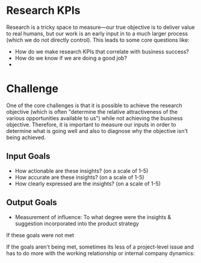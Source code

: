 # Research KPIs
Research is a tricky space to measure—our true objective is to deliver value to real humans, but our work is an early input in to a much larger process (which we do not directly control).
This leads to some core questions like:
- How do we make research KPIs that correlate with business success?
- How do we know if we are doing a good job?
- 
# Challenge
One of the core challenges is that it is possible to achieve the research objective (which is often "determine the relative attractiveness of the various opportunities available to us") while not achieving the business objective.
Therefore, it is important to measure our inputs in order to determine what is going well and also to diagnose why the objective isn't being achieved.
## Input Goals
- How actionable are these insights? (on a scale of 1-5)
- How accurate are these insights? (on a scale of 1-5)
- How clearly expressed are the insights? (on a scale of 1-5)
## Output Goals
- Measurement of influence: To what degree were the insights & suggestion incorporated into the product strategy

If these goals were not met

If the goals aren't being met, sometimes its less of a project-level issue and has to do more with the working relationship or internal company dynamics:
